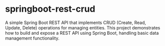 # springboot-rest-crud
A simple Spring Boot REST API that implements CRUD (Create, Read, Update, Delete) operations for managing entities. This project demonstrates how to build and expose a REST API using Spring Boot, handling basic data management functionality.
